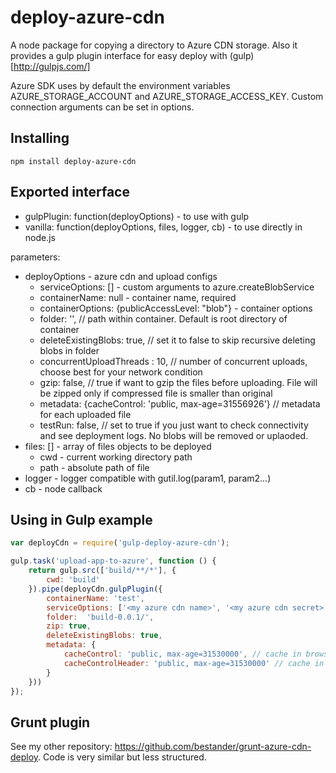 # deploy-azure-cdn

A node package for copying a directory to Azure CDN storage.
Also it provides a gulp plugin interface for easy deploy with (gulp)[http://gulpjs.com/]

Azure SDK uses by default the environment variables AZURE_STORAGE_ACCOUNT and AZURE_STORAGE_ACCESS_KEY.
Custom connection arguments can be set in options.

## Installing

```
npm install deploy-azure-cdn
```

## Exported interface

- gulpPlugin: function(deployOptions) - to use with gulp
- vanilla: function(deployOptions, files, logger, cb) - to use directly in node.js

parameters:
- deployOptions - azure cdn and upload configs
  - serviceOptions: [] - custom arguments to azure.createBlobService
  - containerName: null -  container name, required
  - containerOptions: {publicAccessLevel: "blob"} - container options
  - folder: '', // path within container. Default is root directory of container
  - deleteExistingBlobs: true, // set it to false to skip recursive deleting blobs in folder
  - concurrentUploadThreads : 10, // number of concurrent uploads, choose best for your network condition
  - gzip: false, // true if want to gzip the files before uploading. File will be zipped only if compressed file is smaller than original
  - metadata: {cacheControl: 'public, max-age=31556926'} // metadata for each uploaded file
  - testRun: false, // set to true if you just want to check connectivity and see deployment logs. No blobs will be removed or uplaoded.
- files: [] - array of files objects to be deployed
  - cwd - current working directory path
  - path - absolute path of file
- logger - logger compatible with gutil.log(param1, param2...)
- cb - node callback


## Using in Gulp example
```javascript
var deployCdn = require('gulp-deploy-azure-cdn');

gulp.task('upload-app-to-azure', function () {
    return gulp.src(['build/**/*'], {
        cwd: 'build'
    }).pipe(deployCdn.gulpPlugin({
        containerName: 'test',
        serviceOptions: ['<my azure cdn name>', '<my azure cdn secret>'],
        folder:  'build-0.0.1/',
        zip: true,
        deleteExistingBlobs: true,
        metadata: {
            cacheControl: 'public, max-age=31530000', // cache in browser
            cacheControlHeader: 'public, max-age=31530000' // cache in azure CDN. As this data does not change, we set it to 1 year
        }
    }))
});

```

## Grunt plugin
See my other repository: https://github.com/bestander/grunt-azure-cdn-deploy.
Code is very similar but less structured.